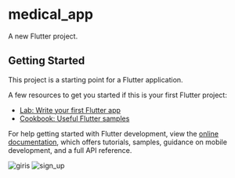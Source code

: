 # medical_app

A new Flutter project.

## Getting Started

This project is a starting point for a Flutter application.

A few resources to get you started if this is your first Flutter project:

- [Lab: Write your first Flutter app](https://docs.flutter.dev/get-started/codelab)
- [Cookbook: Useful Flutter samples](https://docs.flutter.dev/cookbook)

For help getting started with Flutter development, view the
[online documentation](https://docs.flutter.dev/), which offers tutorials,
samples, guidance on mobile development, and a full API reference.


![giris](https://github.com/meryemozlem/medical_app/assets/82104183/08b0edad-ecac-4f31-b4e5-5507add392c1)
![sign_up](https://github.com/meryemozlem/medical_app/assets/82104183/73016d31-b635-4b15-a5ff-c645f953fe1a)
